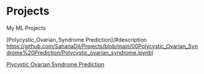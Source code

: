 # Projects
My ML Projects

[Polycystic_Ovarian_Syndrome Prediction](#description https://github.com/SahanaDil/Projects/blob/main/00Polycystic_Ovarian_Syndrome%20Prediction/Polycystic_ovarian_syndrome.ipynb)


<a href="https://github.com/SahanaDil/Projects/blob/main/00Polycystic_Ovarian_Syndrome%20Prediction/Polycystic_ovarian_syndrome.ipynb" target="_blank" rel="noopener noreferrer">Plycystic Ovarian Syndrome Prediction</a>
